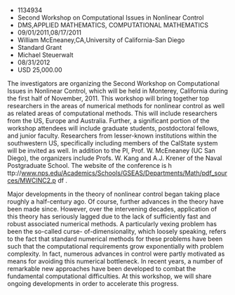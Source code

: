 
* 1134934
* Second Workshop on Computational Issues in Nonlinear Control
* DMS,APPLIED MATHEMATICS, COMPUTATIONAL MATHEMATICS
* 09/01/2011,08/17/2011
* William McEneaney,CA,University of California-San Diego
* Standard Grant
* Michael Steuerwalt
* 08/31/2012
* USD 25,000.00

The investigators are organizing the Second Workshop on Computational Issues in
Nonlinear Control, which will be held in Monterey, California during the first
half of November, 2011. This workshop will bring together top researchers in the
areas of numerical methods for nonlinear control as well as related areas of
computational methods. This will include researchers from the US, Europe and
Australia. Further, a significant portion of the workshop attendees will include
graduate students, postdoctoral fellows, and junior faculty. Researchers from
lesser-known institutions within the southwestern US, specifically including
members of the CalState system will be invited as well. In addition to the PI,
Prof. W. McEneaney (UC San Diego), the organizers include Profs. W. Kang and
A.J. Krener of the Naval Postgraduate School. The website of the conference is h
ttp://www.nps.edu/Academics/Schools/GSEAS/Departments/Math/pdf_sources/MWCINC2.p
df .

Major developments in the theory of nonlinear control began taking place roughly
a half-century ago. Of course, further advances in the theory have been made
since. However, over the intervening decades, application of this theory has
seriously lagged due to the lack of sufficiently fast and robust associated
numerical methods. A particularly vexing problem has been the so-called curse-
of-dimensionality, which loosely speaking, refers to the fact that standard
numerical methods for these problems have been such that the computational
requirements grow exponentially with problem complexity. In fact, numerous
advances in control were partly motivated as means for avoiding this numerical
bottleneck. In recent years, a number of remarkable new approaches have been
developed to combat the fundamental computational difficulties. At this
workshop, we will share ongoing developments in order to accelerate this
progress.
